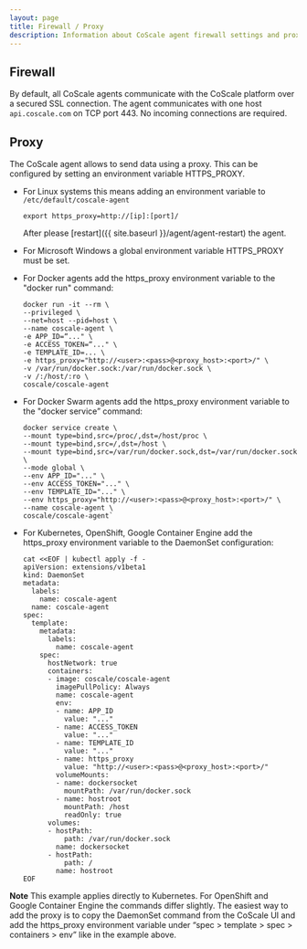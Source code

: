 ```yaml
---
layout: page
title: Firewall / Proxy
description: Information about CoScale agent firewall settings and proxy configuration.
---
```


## Firewall
By default, all CoScale agents communicate with the CoScale platform over a secured SSL connection. The agent communicates with one host `api.coscale.com` on TCP port 443. No incoming connections are required.

## Proxy
The CoScale agent allows to send data using a proxy. This can be configured by setting an environment variable HTTPS_PROXY.

* For Linux systems this means adding an environment variable to `/etc/default/coscale-agent`

    `export https_proxy=http://[ip]:[port]/`

    After please [restart]({{ site.baseurl }}/agent/agent-restart) the agent.

* For Microsoft Windows a global environment variable HTTPS_PROXY must be set.

* For Docker agents add the https_proxy environment variable to the "docker run" command:  

      docker run -it --rm \  
      --privileged \  
      --net=host --pid=host \  
      --name coscale-agent \  
      -e APP_ID=“..." \  
      -e ACCESS_TOKEN=“..." \  
      -e TEMPLATE_ID=... \  
      -e https_proxy="http://<user>:<pass>@<proxy_host>:<port>/" \  
      -v /var/run/docker.sock:/var/run/docker.sock \  
      -v /:/host/:ro \  
      coscale/coscale-agent
    
* For Docker Swarm agents add the https_proxy environment variable to the "docker service” command:  

      docker service create \
      --mount type=bind,src=/proc/,dst=/host/proc \
      --mount type=bind,src=/,dst=/host \
      --mount type=bind,src=/var/run/docker.sock,dst=/var/run/docker.sock \
      --mode global \
      --env APP_ID="..." \
      --env ACCESS_TOKEN="..." \
      --env TEMPLATE_ID="..." \
      --env https_proxy="http://<user>:<pass>@<proxy_host>:<port>/" \
      --name coscale-agent \
      coscale/coscale-agent`

* For Kubernetes, OpenShift, Google Container Engine add the https_proxy environment variable to the DaemonSet configuration:  

      cat <<EOF | kubectl apply -f -
      apiVersion: extensions/v1beta1
      kind: DaemonSet
      metadata:
        labels:
          name: coscale-agent
        name: coscale-agent
      spec:
        template:
          metadata:
            labels:
              name: coscale-agent
          spec:
            hostNetwork: true    
            containers:
            - image: coscale/coscale-agent
              imagePullPolicy: Always
              name: coscale-agent
              env:
              - name: APP_ID
                value: "..."
              - name: ACCESS_TOKEN
                value: "..."
              - name: TEMPLATE_ID
                value: "..."
              - name: https_proxy
                value: "http://<user>:<pass>@<proxy_host>:<port>/"
              volumeMounts:
              - name: dockersocket
                mountPath: /var/run/docker.sock
              - name: hostroot
                mountPath: /host
                readOnly: true
            volumes:
            - hostPath:
                path: /var/run/docker.sock
              name: dockersocket
            - hostPath:
                path: /
              name: hostroot
      EOF


**Note** This example applies directly to Kubernetes. For OpenShift and Google Container Engine the commands differ slightly. The easiest way to add the proxy is to copy the DaemonSet command from the CoScale UI and add the https_proxy environment variable under “spec > template > spec > containers > env” like in the example above.
